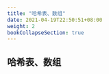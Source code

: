 ```yaml
---
title: "哈希表、数组"
date: 2021-04-19T22:50:51+08:00
weight: 2
bookCollapseSection: true
---
```


## 哈希表、数组
